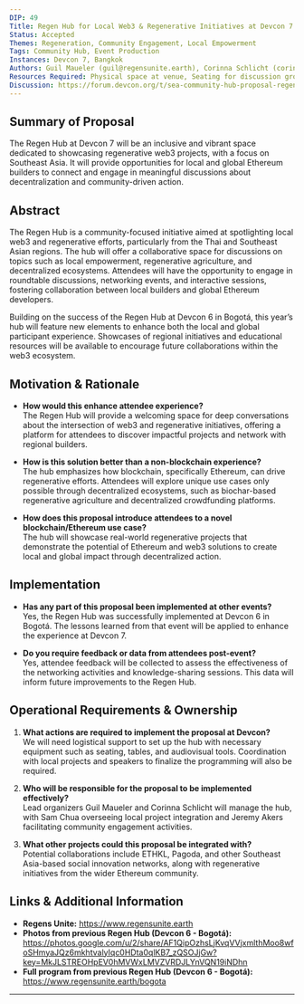 ```yaml
---
DIP: 49  
Title: Regen Hub for Local Web3 & Regenerative Initiatives at Devcon 7  
Status: Accepted  
Themes: Regeneration, Community Engagement, Local Empowerment  
Tags: Community Hub, Event Production  
Instances: Devcon 7, Bangkok  
Authors: Guil Maueler (guil@regensunite.earth), Corinna Schlicht (corinna@regensunite.earth)  
Resources Required: Physical space at venue, Seating for discussion groups, TV-sized screen, Power Outlet, Signage, Desks and tables, Whiteboard  
Discussion: https://forum.devcon.org/t/sea-community-hub-proposal-regen-hub/3946/12  
---
```


## Summary of Proposal
The Regen Hub at Devcon 7 will be an inclusive and vibrant space dedicated to showcasing regenerative web3 projects, with a focus on Southeast Asia. It will provide opportunities for local and global Ethereum builders to connect and engage in meaningful discussions about decentralization and community-driven action.

## Abstract
The Regen Hub is a community-focused initiative aimed at spotlighting local web3 and regenerative efforts, particularly from the Thai and Southeast Asian regions. The hub will offer a collaborative space for discussions on topics such as local empowerment, regenerative agriculture, and decentralized ecosystems. Attendees will have the opportunity to engage in roundtable discussions, networking events, and interactive sessions, fostering collaboration between local builders and global Ethereum developers.

Building on the success of the Regen Hub at Devcon 6 in Bogotá, this year’s hub will feature new elements to enhance both the local and global participant experience. Showcases of regional initiatives and educational resources will be available to encourage future collaborations within the web3 ecosystem.

## Motivation & Rationale
- **How would this enhance attendee experience?**  
  The Regen Hub will provide a welcoming space for deep conversations about the intersection of web3 and regenerative initiatives, offering a platform for attendees to discover impactful projects and network with regional builders.
  
- **How is this solution better than a non-blockchain experience?**  
  The hub emphasizes how blockchain, specifically Ethereum, can drive regenerative efforts. Attendees will explore unique use cases only possible through decentralized ecosystems, such as biochar-based regenerative agriculture and decentralized crowdfunding platforms.

- **How does this proposal introduce attendees to a novel blockchain/Ethereum use case?**  
  The hub will showcase real-world regenerative projects that demonstrate the potential of Ethereum and web3 solutions to create local and global impact through decentralized action.

## Implementation
- **Has any part of this proposal been implemented at other events?**  
  Yes, the Regen Hub was successfully implemented at Devcon 6 in Bogotá. The lessons learned from that event will be applied to enhance the experience at Devcon 7.

- **Do you require feedback or data from attendees post-event?**  
  Yes, attendee feedback will be collected to assess the effectiveness of the networking activities and knowledge-sharing sessions. This data will inform future improvements to the Regen Hub.

## Operational Requirements & Ownership
1. **What actions are required to implement the proposal at Devcon?**  
   We will need logistical support to set up the hub with necessary equipment such as seating, tables, and audiovisual tools. Coordination with local projects and speakers to finalize the programming will also be required.

2. **Who will be responsible for the proposal to be implemented effectively?**  
   Lead organizers Guil Maueler and Corinna Schlicht will manage the hub, with Sam Chua overseeing local project integration and Jeremy Akers facilitating community engagement activities.

3. **What other projects could this proposal be integrated with?**  
   Potential collaborations include ETHKL, Pagoda, and other Southeast Asia-based social innovation networks, along with regenerative initiatives from the wider Ethereum community.

## Links & Additional Information
- **Regens Unite:** https://www.regensunite.earth  
- **Photos from previous Regen Hub (Devcon 6 - Bogotá):** https://photos.google.com/u/2/share/AF1QipOzhsLjKvqVVjxmlthMoo8wfoSHmyaJQz6mkhtvalyIqc0HDta0qlKB7_zQSOJjGw?key=MkJLSTREOHpEV0hMVWxLMVZVRDJLYnVQN19iNDhn  
- **Full program from previous Regen Hub (Devcon 6 - Bogotá):** https://www.regensunite.earth/bogota  

---
